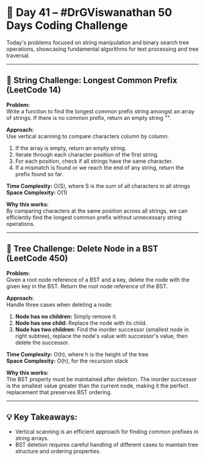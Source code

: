 # 🚀 Day 41 – #DrGViswanathan 50 Days Coding Challenge

Today's problems focused on string manipulation and binary search tree operations, showcasing fundamental algorithms for text processing and tree traversal.

---

## 💫 String Challenge: Longest Common Prefix (LeetCode 14)

**Problem:**  
Write a function to find the longest common prefix string amongst an array of strings. If there is no common prefix, return an empty string "".

**Approach:**  
Use vertical scanning to compare characters column by column:
1. If the array is empty, return an empty string.
2. Iterate through each character position of the first string.
3. For each position, check if all strings have the same character.
4. If a mismatch is found or we reach the end of any string, return the prefix found so far.

**Time Complexity:** O(S), where S is the sum of all characters in all strings  
**Space Complexity:** O(1)

**Why this works:**  
By comparing characters at the same position across all strings, we can efficiently find the longest common prefix without unnecessary string operations.

---

## 💫 Tree Challenge: Delete Node in a BST (LeetCode 450)

**Problem:**  
Given a root node reference of a BST and a key, delete the node with the given key in the BST. Return the root node reference of the BST.

**Approach:**  
Handle three cases when deleting a node:
1. **Node has no children:** Simply remove it.
2. **Node has one child:** Replace the node with its child.
3. **Node has two children:** Find the inorder successor (smallest node in right subtree), replace the node's value with successor's value, then delete the successor.

**Time Complexity:** O(h), where h is the height of the tree  
**Space Complexity:** O(h), for the recursion stack

**Why this works:**  
The BST property must be maintained after deletion. The inorder successor is the smallest value greater than the current node, making it the perfect replacement that preserves BST ordering.

---

## 💡 Key Takeaways:
- Vertical scanning is an efficient approach for finding common prefixes in string arrays.
- BST deletion requires careful handling of different cases to maintain tree structure and ordering properties.
